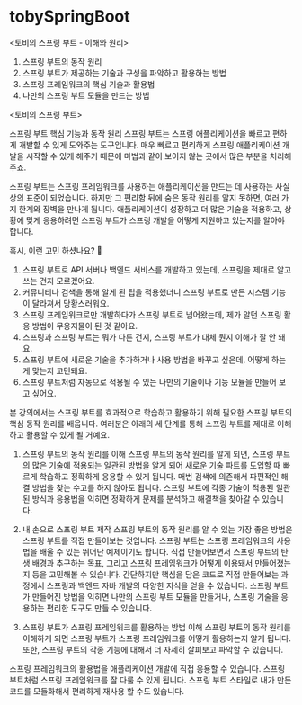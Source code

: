 # tobySpringBoot



<토비의 스프링 부트 - 이해와 원리>

1. 스프링 부트의 동작 원리
2. 스프링 부트가 제공하는 기술과 구성을 파악하고 활용하는 방법
3. 스프링 프레임워크의 핵심 기술과 활용법
4. 나만의 스프링 부트 모듈을 만드는 방법




<토비의 스프링 부트>


스프링 부트 핵심 기능과 동작 원리
스프링 부트는 스프링 애플리케이션을 빠르고 편하게 개발할 수 있게 도와주는 도구입니다. 매우 빠르고 편리하게 스프링 애플리케이션 개발을 시작할 수 있게 해주기 때문에 마법과 같이 보이지 않는 곳에서 많은 부분을 처리해주죠.

스프링 부트는 스프링 프레임워크를 사용하는 애플리케이션을 만드는 데 사용하는 사실상의 표준이 되었습니다. 하지만 그 편리함 뒤에 숨은 동작 원리를 알지 못하면, 여러 가지 한계와 장벽을 만나게 됩니다. 애플리케이션이 성장하고 더 많은 기술을 적용하고, 상황에 맞게 응용하려면 스프링 부트가 스프링 개발을 어떻게 지원하고 있는지를 알아야 합니다.

혹시, 이런 고민 하셨나요? 🤔


1. 스프링 부트로 API 서버나 백엔드 서비스를 개발하고 있는데, 스프링을 제대로 알고 쓰는 건지 모르겠어요.
2. 커뮤니티나 검색을 통해 알게 된 팁을 적용했더니 스프링 부트로 만든 시스템 기능이 달라져서 당황스러워요.
3. 스프링 프레임워크로만 개발하다가 스프링 부트로 넘어왔는데, 제가 알던 스프링 활용 방법이 무용지물이 된 것 같아요.
4. 스프링과 스프링 부트는 뭐가 다른 건지, 스프링 부트가 대체 뭔지 이해가 잘 안 돼요.
5. 스프링 부트에 새로운 기술을 추가하거나 사용 방법을 바꾸고 싶은데, 어떻게 하는 게 맞는지 고민돼요.
6. 스프링 부트처럼 자동으로 적용될 수 있는 나만의 기술이나 기능 모듈을 만들어 보고 싶어요.


본 강의에서는 스프링 부트를 효과적으로 학습하고 활용하기 위해 필요한 스프링 부트의 핵심 동작 원리를 배웁니다.
여러분은 아래의 세 단계를 통해 스프링 부트를 제대로 이해하고 활용할 수 있게 될 거예요.



1) 스프링 부트의 동작 원리를 이해
스프링 부트의 동작 원리를 알게 되면, 스프링 부트의 많은 기술에 적용되는 일관된 방법을 알게 되어 새로운 기술 파트를 도입할 때 빠르게 학습하고 정확하게 응용할 수 있게 됩니다. 매번 검색에 의존해서 파편적인 해결 방법을 찾는 수고를 하지 않아도 됩니다. 스프링 부트에 각종 기술이 적용된 일관된 방식과 응용법을 익히면 정확하게 문제를 분석하고 해결책을 찾아갈 수 있습니다.

2) 내 손으로 스프링 부트 제작
스프링 부트의 동작 원리를 알 수 있는 가장 좋은 방법은 스프링 부트를 직접 만들어보는 것입니다. 스프링 부트는 스프링 프레임워크의 사용법을 배울 수 있는 뛰어난 예제이기도 합니다. 직접 만들어보면서 스프링 부트의 탄생 배경과 추구하는 목표, 그리고 스프링 프레임워크가 어떻게 이용돼서 만들어졌는지 등을 고민해볼 수 있습니다. 간단하지만 핵심을 담은 코드로 직접 만들어보는 과정에서 스프링과 백엔드 자바 개발의 다양한 지식을 얻을 수 있습니다. 스프링 부트가 만들어진 방법을 익히면 나만의 스프링 부트 모듈을 만들거나, 스프링 기술을 응용하는 편리한 도구도 만들 수 있습니다.

3) 스프링 부트가 스프링 프레임워크를 활용하는 방법 이해
스프링 부트의 동작 원리를 이해하게 되면 스프링 부트가 스프링 프레임워크를 어떻게 활용하는지 알게 됩니다. 또한, 스프링 부트의 각종 기능에 대해서 더 자세히 살펴보고 파악할 수 있습니다.

스프링 프레임워크의 활용법을 애플리케이션 개발에 직접 응용할 수 있습니다.
스프링 부트처럼 스프링 프레임워크를 잘 다룰 수 있게 됩니다.
스프링 부트 스타일로 내가 만든 코드를 모듈화해서 편리하게 재사용 할 수도 있습니다.
